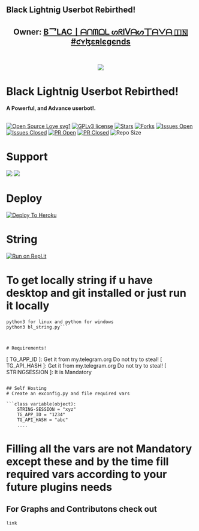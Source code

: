 ## Black Lightnig Userbot Rebirthed!

<h2 align="center"><b>Owner: <a href="https://telegram.dog/krish1303y">B乛LAC丨ᗩᑎᗰᗝᒪ ᔕᖇIᐯᗩᔕ丅ᗩᐯᗩ 🇮🇳 ⁪⁬⁮⁮⁮#ƈʏɮɛʀlєgєnds</a></b></h2>
<br>
<p align="center"><a href="https://t.me/lightning_support_grup"><img src="https://telegra.ph/file/07d55d71944a852ac6d5e.jpg"></a></p> 
</p>
<h1>Black Lightnig Userbot Rebirthed!</h1>
<b>A Powerful, and Advance userbot!.</b>
<br>
<br>

[![Open Source Love svg1](https://badges.frapsoft.com/os/v1/open-source.png?v=103)]( https://github.com/KeinShin/Black-Lightning)
[![GPLv3 license](https://img.shields.io/badge/License-GPLv3-blue.svg?&style=flat-square)]( https://github.com/KeinShin/Black-Lightning#copyright--license)
[![Stars](https://img.shields.io/github/stars/KeinShin/Black-Lightning?&style=flat-square)]( https://github.com/KeinShin/Black-Lightning/stargazers)
[![Forks](https://img.shields.io/github/forks/KeinShin/Black-Lightning?&style=flat-square)]( https://github.com/KeinShin/Black-Lightning/network/members)
[![Issues Open](https://img.shields.io/github/issues/KeinShin/Black-Lightning?&style=flat-square)]( https://github.com/KeinShin/Black-Lightning/issues)
[![Issues Closed](https://img.shields.io/github/issues-closed/KeinShin/Black-Lightning?&style=flat-square)]( https://github.com/KeinShin/Black-Lightning/issues?q=is:closed)
[![PR Open](https://img.shields.io/github/issues-pr/KeinShin/Black-Lightning?&style=flat-square)]( https://github.com/KeinShin/Black-Lightning/pulls)
[![PR Closed](https://img.shields.io/github/issues-pr-closed/KeinShin/Black-Lightning?&style=flat-square)]( https://github.com/KeinShin/Black-Lightning/pulls?q=is:closed)
![Repo Size](https://img.shields.io/github/repo-size/KeinShin/Black-Lightning?style=flat-square)
<br>




# Support
<a href="https://t.me/black_lightning_channel"><img src="https://img.shields.io/badge/Join-Support%20Channel-red.svg?style=for-the-badge&logo=Telegram"></a>
<a href="https://t.me/lightning_support_grup"><img src="https://img.shields.io/badge/Join-Support%20Group-blue.svg?style=for-the-badge&logo=Telegram"></a>




# Deploy

[![Deploy To Heroku](https://www.herokucdn.com/deploy/button.svg)](https://heroku.com/deploy?template=https://github.com/KeinShin/Black-Lightning)




# String

[![Run on Repl.it](https://repl.it/badge/github/KeinShin/Black-Lightning&theme=midnight-purple)](https://repl.it/@Anmol10H/Lightning-Repl#main.py)

# To get locally string if u have desktop and git installed or just run it locally 
```
python3 for linux and python for windows
python3 bl_string.py```



# Requirements!

```
[ TG_APP_ID ]: Get it from my.telegram.org Do not try to steal!
[ TG_API_HASH ]: Get it from my.telegram.org Do not try to steal!
[ STRINGSESSION ]: It is Mandatory
```

## Self Hosting 
# Create an exconfig.py and file required vars

```class variable(object):
    STRING-SESSION = "xyz"
    TG_APP_ID = "1234"
    TG_API_HASH = "abc"
    ....
```

# Filling all the vars are not Mandatory except  these and by the time fill required vars according to your future plugins needs




## For Graphs and Contributons check out

```link```